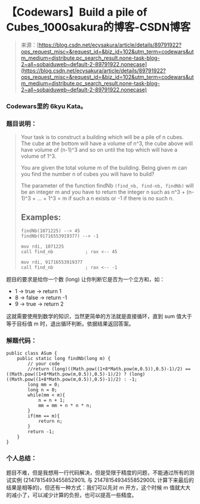 <!--yml
category: codewars
date: 2022-08-13 11:48:07
-->

# 【Codewars】Build a pile of Cubes_1000sakura的博客-CSDN博客

> 来源：[https://blog.csdn.net/ecysakura/article/details/89791922?ops_request_misc=&request_id=&biz_id=102&utm_term=codewars&utm_medium=distribute.pc_search_result.none-task-blog-2~all~sobaiduweb~default-2-89791922.nonecase](https://blog.csdn.net/ecysakura/article/details/89791922?ops_request_misc=&request_id=&biz_id=102&utm_term=codewars&utm_medium=distribute.pc_search_result.none-task-blog-2~all~sobaiduweb~default-2-89791922.nonecase)

### Codewars里的 6kyu Kata。

### 题目说明：

> Your task is to construct a building which will be a pile of n cubes. The cube at the bottom will have a volume of n^3, the cube above will have volume of (n-1)^3 and so on until the top which will have a volume of 1^3.
> 
> You are given the total volume m of the building. Being given m can you find the number n of cubes you will have to build?
> 
> The parameter of the function findNb `(find_nb, find-nb, findNb)` will be an integer m and you have to return the integer n such as n^3 + (n-1)^3 + ... + 1^3 = m if such a n exists or -1 if there is no such n.
> 
> ## Examples:
> 
> ```
> findNb(1071225) --> 45
> findNb(91716553919377) --> -1
> ```
> 
> ```
> mov rdi, 1071225
> call find_nb            ; rax <-- 45
> 
> mov rdi, 91716553919377
> call find_nb            ; rax <-- -1
> ```

题目的要求是给你一个数 (long) 让你判断它是否为一个立方和，如：

*   1 -> true -> return 1
*   8 -> false -> return -1
*   9 -> true -> return 2

这就需要使用到数学的知识，当然更简单的方法就是直接循环，直到 sum 值大于等于目标值 m 时，退出循环判断。依据结果返回答案。

### 解题代码：

```
public class ASum {
    public static long findNb(long m) {
        // your code
        //return (long)((Math.pow((1+8*Math.pow(m,0.5)),0.5)-1)/2) == ((Math.pow((1+8*Math.pow(m,0.5)),0.5)-1)/2) ? (long)((Math.pow((1+8*Math.pow(m,0.5)),0.5)-1)/2) : -1;
        long mm = 0;
        long n = 0;
        while(mm < m){
            n = n + 1;
            mm = mm + n * n * n;
        }
        if(mm == m){
            return n;
        }
        return -1;
    }  
}
```

### 个人总结：

题目不难，但是我想用一行代码解决，但是受限于精度的问题，不能通过所有的测试实例 (2147815493455852901L 与 2147815493455852900L 计算下来最后的结果是相等的)，但还有一种方式：我们可以先对 m 开方，这个时候 m 值就大大的减小了，可以减少计算的负担，也可以提高一些精度。